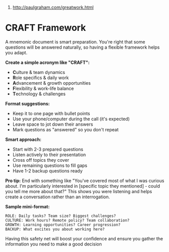 1. http://paulgraham.com/greatwork.html

# CRAFT Framework

A mnemonic document is smart preparation. You're right that some questions will be answered naturally, so having a flexible framework helps you adapt.

**Create a simple acronym like "CRAFT":**

- **C**ulture & team dynamics
- **R**ole specifics & daily work
- **A**dvancement & growth opportunities
- **F**lexibility & work-life balance
- **T**echnology & challenges

**Format suggestions:**

- Keep it to one page with bullet points
- Use your phone/computer during the call (it's expected)
- Leave space to jot down their answers
- Mark questions as "answered" so you don't repeat

**Smart approach:**

- Start with 2-3 prepared questions
- Listen actively to their presentation
- Cross off topics they cover
- Use remaining questions to fill gaps
- Have 1-2 backup questions ready

**Pro tip:** End with something like "You've covered most of what I was curious about. I'm particularly interested in [specific topic they mentioned] - could you tell me more about that?" This shows you were listening and helps create a conversation rather than an interrogation.

**Sample mini-format:**

```
ROLE: Daily tasks? Team size? Biggest challenges?
CULTURE: Work hours? Remote policy? Team collaboration?
GROWTH: Learning opportunities? Career progression?
BACKUP: What excites you about working here?
```

Having this safety net will boost your confidence and ensure you gather the information you need to make a good decision
